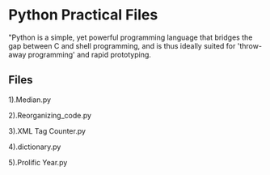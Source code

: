 # Python Practical Files

"Python is a simple, yet powerful programming language that bridges the gap between C and shell programming, and is thus ideally suited for 'throw-away programming' and rapid prototyping.

## Files

1).Median.py

2).Reorganizing_code.py

3).XML Tag Counter.py

4).dictionary.py

5).Prolific Year.py
